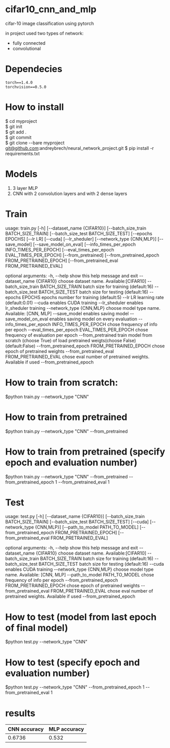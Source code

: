 # cifar10_cnn_and_mlp

cifar-10 image classification using pytorch

in project used two types of network:
 - fully connected
 - convolutional
 
 
# Dependecies
```
torch==1.4.0
torchvision==0.5.0
```


# How to install
$ cd myproject  
$ git init  
$ git add .  
$ git commit  
$ git clone --bare myproject  git@github.com:andreybrech/neural_network_project.git
$ pip install -r requirements.txt


# Models
1. 3 layer MLP
2. CNN with 2 convolution layers and with 2 dense layers


# Train
usage: train.py [-h] [--dataset_name {CIFAR10}]
                [--batch_size_train BATCH_SIZE_TRAIN]
                [--batch_size_test BATCH_SIZE_TEST] [--epochs EPOCHS]
                [--lr LR] [--cuda] [--lr_sheduler] [--network_type {CNN,MLP}]
                [--save_model] [--save_model_on_eval]
                [--info_times_per_epoch INFO_TIMES_PER_EPOCH]
                [--eval_times_per_epoch EVAL_TIMES_PER_EPOCH]
                [--from_pretrained]
                [--from_pretrained_epoch FROM_PRETRAINED_EPOCH]
                [--from_pretrained_eval FROM_PRETRAINED_EVAL]

optional arguments:
  -h, --help            show this help message and exit
  --dataset_name {CIFAR10}
                        choose dataset name. Available:[CIFAR10]
  --batch_size_train BATCH_SIZE_TRAIN
                        batch size for training (default:16)
  --batch_size_test BATCH_SIZE_TEST
                        batch size for testing (default:16)
  --epochs EPOCHS       epochs number for training (default:5)
  --lr LR               learning rate (default:0.01)
  --cuda                enables CUDA training
  --lr_sheduler         enables lr_sheduler training
  --network_type {CNN,MLP}
                        choose model type name. Available: [CNN, MLP]
  --save_model          enables saving model
  --save_model_on_eval  enables saving model on every evaluation
  --info_times_per_epoch INFO_TIMES_PER_EPOCH
                        chose frequency of info per epoch
  --eval_times_per_epoch EVAL_TIMES_PER_EPOCH
                        chose frequency of evaluation per epoch
  --from_pretrained     train model from scratch (choose True) of load
                        pretrained weigts(choose False)(default:False)
  --from_pretrained_epoch FROM_PRETRAINED_EPOCH
                        chose epoch of pretrained weights
  --from_pretrained_eval FROM_PRETRAINED_EVAL
                        chose eval number of pretrained weights. Available if
                        used --from_pretrained_epoch
# How to train  from scratch:
$python train.py --network_type "CNN"

# How to train  from pretrained
$python train.py --network_type "CNN" --from_pretrained

# How to train  from pretrained (specify epoch and evaluation number)
$python train.py --network_type "CNN" --from_pretrained --from_pretrained_epoch 1 --from_pretrained_eval 1


# Test
usage: test.py [-h] [--dataset_name {CIFAR10}]
               [--batch_size_train BATCH_SIZE_TRAIN]
               [--batch_size_test BATCH_SIZE_TEST] [--cuda]
               [--network_type {CNN,MLP}] [--path_to_model PATH_TO_MODEL]
               [--from_pretrained_epoch FROM_PRETRAINED_EPOCH]
               [--from_pretrained_eval FROM_PRETRAINED_EVAL]

optional arguments:
  -h, --help            show this help message and exit
  --dataset_name {CIFAR10}
                        choose dataset name. Available:[CIFAR10]
  --batch_size_train BATCH_SIZE_TRAIN
                        batch size for training (default:16)
  --batch_size_test BATCH_SIZE_TEST
                        batch size for testing (default:16)
  --cuda                enables CUDA training
  --network_type {CNN,MLP}
                        choose model type name. Available: [CNN, MLP]
  --path_to_model PATH_TO_MODEL
                        chose frequency of info per epoch
  --from_pretrained_epoch FROM_PRETRAINED_EPOCH
                        chose epoch of pretrained weights
  --from_pretrained_eval FROM_PRETRAINED_EVAL
                        chose eval number of pretrained weights. Available if
                        used --from_pretrained_epoch               
   
# How to test (model from last epoch of final model)
$python test.py --network_type "CNN" 

# How to test  (specify epoch and evaluation number)
$python test.py --network_type "CNN" --from_pretrained_epoch 1 --from_pretrained_eval 1

# results
| CNN accuracy| MLP accuracy|
| ------------- | ------------- |
| 0.6736 | 0.532  |

